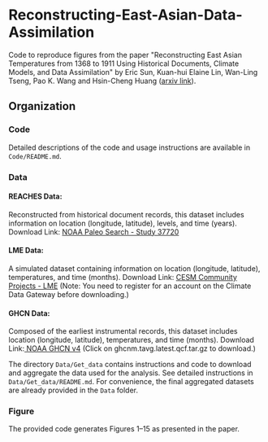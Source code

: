 # Reconstructing-East-Asian-Data-Assimilation 

Code to reproduce figures from the paper "Reconstructing East Asian Temperatures from 1368 to 1911 Using Historical Documents, Climate Models, and Data Assimilation" by Eric Sun, Kuan-hui Elaine Lin, Wan-Ling Tseng, Pao K. Wang and Hsin-Cheng Huang ([arxiv link](http://arxiv.org/abs/2410.21790)). 

## Organization

### Code 

Detailed descriptions of the code and usage instructions are available in `Code/README.md`.

### Data

#### REACHES Data:

Reconstructed from historical document records, this dataset includes information on location (longitude, latitude), levels, and time (years).
Download Link: [NOAA Paleo Search - Study 37720](https://www.ncei.noaa.gov/access/paleo-search/study/37720.)

#### LME Data:

A simulated dataset containing information on location (longitude, latitude), temperatures, and time (months).
Download Link: [CESM Community Projects - LME](https://www.cesm.ucar.edu/community-projects/lme)
(Note: You need to register for an account on the Climate Data Gateway before downloading.)

#### GHCN Data: 

Composed of the earliest instrumental records, this dataset includes location (longitude, latitude), temperatures, and time (months).
Download Link:[ NOAA GHCN v4](https://www.ncei.noaa.gov/pub/data/ghcn/v4/)
(Click on ghcnm.tavg.latest.qcf.tar.gz to download.)

The directory `Data/Get_data` contains instructions and code to download and aggregate the data used for the analysis. See detailed instructions in `Data/Get_data/README.md`. For convenience, the final aggregated datasets are already provided in the `Data` folder.


### Figure  

The provided code generates Figures 1–15 as presented in the paper.



